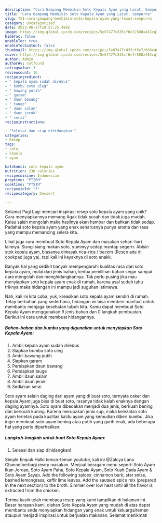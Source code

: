 ```yaml
---
description: "Cara Gampang Membikin Soto Kepala Ayam yang Lezat, Sempurna"
title: "Cara Gampang Membikin Soto Kepala Ayam yang Lezat, Sempurna"
slug: 751-cara-gampang-membikin-soto-kepala-ayam-yang-lezat-sempurna
category: Uncategorized
date: 2023-06-27T19:53:25.489Z
image: https://img-global.cpcdn.com/recipes/5e67477c835cf6e7/680x482cq70/soto-kepala-ayam-foto-resep-utama.jpg
hideToc: false
enableToc: true
enableTocContent: false
thumbnail: https://img-global.cpcdn.com/recipes/5e67477c835cf6e7/680x482cq70/soto-kepala-ayam-foto-resep-utama.jpg
cover: https://img-global.cpcdn.com/recipes/5e67477c835cf6e7/680x482cq70/soto-kepala-ayam-foto-resep-utama.jpg
author: Admin
authorAv: notfound
ratingvalue: 3
reviewcount: 16
recipeingredient:
- " kepala ayam sudah direbus"
- " bumbu soto uleg"
- " bawang putih"
- " garam"
- " daun bawang"
- " tauge"
- " daun salam"
- " daun jeruk"
- " serai"
recipeinstructions:

- "Selesai dan siap dihidangkan!"
categories:
- Resep
tags:
- soto
- kepala
- ayam

katakunci: soto kepala ayam 
nutrition: 230 calories
recipecuisine: Indonesian
preptime: "PT26M"
cooktime: "PT51M"
recipeyield: "3"
recipecategory: Dessert

---
```



Selamat Pagi Lagi mencari inspirasi resep soto kepala ayam yang unik? Cara menyiapkannya memang Agak tidak susah dan tidak juga mudah. Kalau salah mengolah maka hasilnya akan hambar dan bahkan tidak sedap. Padahal soto kepala ayam yang enak seharusnya punya aroma dan rasa yang mampu memancing selera kita.


Lihat juga cara membuat Soto Kepala Ayam dan masakan sehari-hari lainnya. Siang-siang makan soto, yummyy sedap mantap segerrr. Abisin stok kepala ayam, biasanya dimasak rica-rica / bacem (Resep ada di cookpad juga ya), tapi kali ini kayaknya di soto enakk.

Banyak hal yang sedikit banyak mempengaruhi kualitas rasa dari soto kepala ayam, mulai dari jenis bahan, kedua pemilihan bahan segar sampai cara mengolah dan menghidangkannya. Tak perlu pusing jika mau menyiapkan soto kepala ayam enak di rumah, karena asal sudah tahu triknya maka hidangan ini mampu jadi suguhan istimewa.


Nah, kali ini kita coba, yuk, kreasikan soto kepala ayam sendiri di rumah. Tetap berbahan yang sederhana, hidangan ini bisa memberi manfaat untuk membantu menjaga kesehatan tubuh kita. Kamu dapat membuat Soto Kepala Ayam menggunakan 9 jenis bahan dan 0 langkah pembuatan. Berikut ini cara untuk membuat hidangannya.

<!--inarticleads1-->

##### Bahan-bahan dan bumbu yang digunakan untuk menyiapkan Soto Kepala Ayam:

1. Ambil  kepala ayam sudah direbus
1. Siapkan  bumbu soto uleg
1. Ambil  bawang putih
1. Siapkan  garam
1. Persiapkan  daun bawang
1. Persiapkan  tauge
1. Ambil  daun salam
1. Ambil  daun jeruk
1. Sediakan  serai


Soto ayam selain daging dari ayam yang di buat soto, ternyata ceker dan kepala Ayam juga bisa di buat soto, rasanya tidak kalah enaknya dengan daging ayamnya. Soto ayam dibedakan menjadi dua jenis, berkuah bening dan berkuah kuning. Karena merupakan jenis sup, maka kelezatan soto ayam terletak pada kualitas kaldu ayam yang kemudian diberi bumbu. Jika ingin membuat soto ayam bening atau putih yang gurih enak, ada beberapa hal yang perlu diperhatikan. 

<!--inarticleads2-->

##### Langkah-langkah untuk buat Soto Kepala Ayam:


1. Selesai dan siap dihidangkan!

Simple Empuk Hallo teman-teman youtube, kali ini @Zakiya Lana Channelberbagi resep masakan. Menjual beragam menu seperti Soto Ayam Ikan Jeroan, Soto Ayam Paha, Soto Kepala Ayam, Soto Kuah Dada Ayam &amp; Soto Ayam Sayap. Add the following spices: cinnamon bark, star anise, bashed lemongrass, kaffir lime leaves. Add the sauteed spice mix (prepared in the next section) to the broth. Simmer over low heat until all the flavor is extracted from the chicken. 

Terima kasih telah membaca resep yang kami tampilkan di halaman ini. Besar harapan kami, olahan Soto Kepala Ayam yang mudah di atas dapat membantu anda menyiapkan hidangan yang enak untuk keluarga/teman ataupun menjadi inspirasi untuk berjualan makanan. Selamat menikmati
